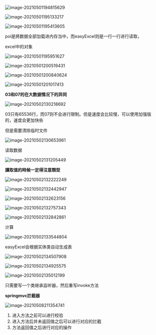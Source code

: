 ![image-20210501194815629](C:\Users\19586\AppData\Roaming\Typora\typora-user-images\image-20210501194815629.png)

![image-20210501195133217](C:\Users\19586\AppData\Roaming\Typora\typora-user-images\image-20210501195133217.png)

![image-20210501195413605](C:\Users\19586\AppData\Roaming\Typora\typora-user-images\image-20210501195413605.png)

poi是將数据全部加载进内存当中，而easyExcel则是一行一行进行读取，

excel中的对象

![image-20210501195951627](C:\Users\19586\AppData\Roaming\Typora\typora-user-images\image-20210501195951627.png)

![image-20210501200519431](C:\Users\19586\AppData\Roaming\Typora\typora-user-images\image-20210501200519431.png)

![image-20210501200840624](C:\Users\19586\AppData\Roaming\Typora\typora-user-images\image-20210501200840624.png)

![image-20210501201017413](C:\Users\19586\AppData\Roaming\Typora\typora-user-images\image-20210501201017413.png)

**03和07的在大数据情况下的异同**

![image-20210502130218692](C:\Users\19586\AppData\Roaming\Typora\typora-user-images\image-20210502130218692.png)

03只有65536行，而07则不会进行限制。但是速度会比较慢，可以使用加强版的，速度会更加快些

但是需要清除临时文件

![image-20210502130653961](C:\Users\19586\AppData\Roaming\Typora\typora-user-images\image-20210502130653961.png)

读取数据

![image-20210502131205449](C:\Users\19586\AppData\Roaming\Typora\typora-user-images\image-20210502131205449.png)

**讀取值的時候一定得注意類型**

![image-20210502132222249](C:\Users\19586\AppData\Roaming\Typora\typora-user-images\image-20210502132222249.png)

![image-20210502132442947](C:\Users\19586\AppData\Roaming\Typora\typora-user-images\image-20210502132442947.png)

![image-20210502132623156](C:\Users\19586\AppData\Roaming\Typora\typora-user-images\image-20210502132623156.png)

![image-20210502132757343](C:\Users\19586\AppData\Roaming\Typora\typora-user-images\image-20210502132757343.png)

![image-20210502132842861](C:\Users\19586\AppData\Roaming\Typora\typora-user-images\image-20210502132842861.png)

计算

![image-20210502133544804](C:\Users\19586\AppData\Roaming\Typora\typora-user-images\image-20210502133544804.png)

easyExcel会根据实体类自动生成表

![image-20210502134507908](C:\Users\19586\AppData\Roaming\Typora\typora-user-images\image-20210502134507908.png)

![image-20210502134925575](C:\Users\19586\AppData\Roaming\Typora\typora-user-images\image-20210502134925575.png)

![image-20210502135012199](C:\Users\19586\AppData\Roaming\Typora\typora-user-images\image-20210502135012199.png)

只需要写一个类继承监听器，然后重写invoke方法





**springmvc拦截器**

![image-20210508211354741](C:\Users\19586\AppData\Roaming\Typora\typora-user-images\image-20210508211354741.png)

1. 进入方法之前可以进行校验
2. 进入方法后并未返回值之后可以进行对应的拦截
3. 方法返回值之后进行对应的操作